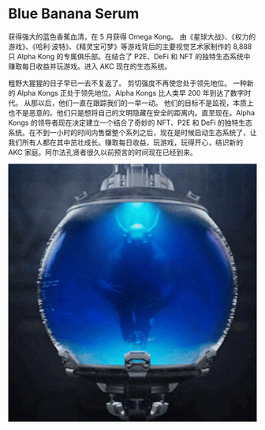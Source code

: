 # Blue Banana Serum

获得强大的蓝色香蕉血清，在 5 月获得 Omega Kong。 由《星球大战》、《权力的游戏》、《哈利·波特》、《精灵宝可梦》等游戏背后的主要视觉艺术家制作的 8,888 只 Alpha Kong 的专属俱乐部。在结合了 P2E、DeFi 和 NFT 的独特生态系统中赚取每日收益并玩游戏。进入 AKC 现在的生态系统。 

粗野大猩猩的日子早已一去不复返了。 剪切强度不再使您处于领先地位。 一种新的 Alpha Kongs 正处于领先地位。Alpha Kongs 比人类早 200 年到达了数字时代。 从那以后，他们一直在跟踪我们的一举一动。 他们的目标不是监视，本质上也不是恶意的。他们只是想将自己的文明隐藏在安全的距离内。直至现在。Alpha Kongs 的领导者现在决定建立一个结合了奇妙的 NFT、P2E 和 DeFi 的独特生态系统。在不到一小时的时间内售罄整个系列之后，现在是时候启动生态系统了，让我们所有人都在其中茁壮成长。赚取每日收益，玩游戏，玩得开心，结识新的 AKC 家庭。阿尔法孔贤者很久以前预言的时间现在已经到来。

![nft](1662148555065.jpg)


